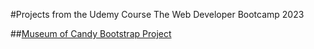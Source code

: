 #Projects from the Udemy Course The Web Developer Bootcamp 2023

##[Museum of Candy Bootstrap Project](museum_of_candy/)


